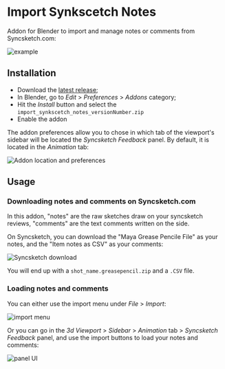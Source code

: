 # Import Synkscetch Notes

Addon for Blender to import and manage notes or comments from Syncsketch.com:

![example](https://user-images.githubusercontent.com/16049822/191262247-606ca697-593f-4554-8554-e33561665980.png)


## Installation

- Download the [latest release](https://github.com/L0Lock/import_synkscetch_notes/releases/latest);
- In Blender, go to *Edit* > *Preferences* > *Addons* category;
- Hit the *Install* button and select the `import_synkscetch_notes_versionNumber.zip`
- Enable the addon

The addon preferences allow you to chose in which tab of the viewport's sidebar will be located the *Syncsketch Feedback* panel. By default, it is located in the *Animation* tab:

![Addon location and preferences](https://user-images.githubusercontent.com/16049822/191252764-ff78b734-1375-4111-8a28-da1ff38f00f2.png)


## Usage

### Downloading notes and comments on Syncsketch.com

In this addon, "notes" are the raw sketches draw on your syncsketch reviews, "comments" are the text comments written on the side.

On Syncsketch, you can download the "Maya Grease Pencile File" as your notes, and the "Item notes as CSV" as your comments:

![Syncsketch download](https://user-images.githubusercontent.com/16049822/191250840-009a6271-8658-4a1f-aa3e-1579f207c988.png)

You will end up with a `shot_name.greasepencil.zip` and a `.CSV` file.

### Loading notes and comments

You can either use the import menu under *File* > *Import*:

![import menu](https://user-images.githubusercontent.com/16049822/191251450-6f8e6928-e6ea-4a28-a4e8-bbc9d92c18f9.png)

Or you can go in the *3d Viewport* > *Sidebar* > *Animation* tab > *Syncsketch Feedback* panel, and use the import buttons to load your notes and comments:

![panel UI](https://user-images.githubusercontent.com/16049822/191252992-0c1f96e4-2ade-4b07-93aa-1817487cb0e1.png)


